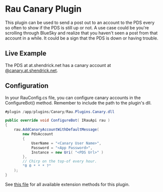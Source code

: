 # Rau Canary Plugin

This plugin can be used to send a post out to an account to the PDS every so often to show if the PDS is still up or not.  A use case could be you're scrolling through BlueSky and realize that you haven't seen a post from that account in a while.  It could be a sign that the PDS is down or having trouble.

## Live Example

The PDS at at.shendrick.net has a canary account at [@canary.at.shendrick.net](https://bsky.app/profile/canary.at.shendrick.net).

## Configuration

In your RauConfig.cs file, you can configure canary accounts in the ConfigureBot() method.  Remember to include the path to the plugin's dll.

```C#
#plugin /app/plugins/Canary/Rau.Plugins.Canary.dll

public override void ConfigureBot( IRauApi rau )
{
    rau.AddCanaryAccountWithDefaultMessage(
        new PdsAccount
        {
            UserName = "<Canary User Name>",
            Password = "<App Password>",
            Instance = new Uri( "<PDS Url>" )
        },
        // Chirp on the top-of every hour.
        "0 0 * * * ?"
    );
}
```

See [this file](https://github.com/xforever1313/Rau/blob/main/src/Plugins/Rau.Plugins.Canary/IRauApiExtensions.cs) for all available extension methods for this plugin.

